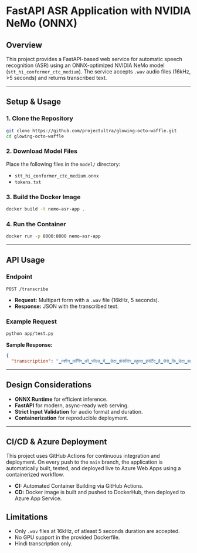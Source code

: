 # FastAPI ASR Application with NVIDIA NeMo (ONNX)

## Overview

This project provides a FastAPI-based web service for automatic speech recognition (ASR) using an ONNX-optimized NVIDIA NeMo model (`stt_hi_conformer_ctc_medium`). The service accepts `.wav` audio files (16kHz, >5 seconds) and returns transcribed text.

---

## Setup & Usage

### 1. Clone the Repository

```bash
git clone https://github.com/projectultra/glowing-octo-waffle.git
cd glowing-octo-waffle
```

### 2. Download Model Files

Place the following files in the `model/` directory:
- `stt_hi_conformer_ctc_medium.onnx`
- `tokens.txt`

### 3. Build the Docker Image

```bash
docker build -t nemo-asr-app .
```

### 4. Run the Container

```bash
docker run -p 8000:8000 nemo-asr-app
```

---

## API Usage

### Endpoint

`POST /transcribe`

- **Request:** Multipart form with a `.wav` file (16kHz, 5 seconds).
- **Response:** JSON with the transcribed text.

### Example Request

```bash
python app/test.py
```

**Sample Response:**
```json
{
  "transcription": "▁मशीन▁लर्नििंग▁की▁फील्ड▁में▁▁डेटा▁प्रोसेसिंग▁बहुतत▁इंपॉर्टेंट▁है▁जैसे▁कि▁डेटा▁क्लीनिंग▁▁फीचर्▁स्कीलिंग▁और▁मिसिंग▁काली▁उस▁कोो▁हैंडलल▁करना▁इन▁टास्क▁को▁को▁एफिशििएंटी▁परफॉर्म▁करने▁के▁लिएए▁व्हहाइट▁हैट▁में▁लाइब्र्रेरी▁जैसे▁प्ैंडर्स▁और▁नंबर▁ययूज▁किए▁जाते▁हैं▁अगर▁आपको▁मॉडर्ल▁▁ट्र्रेनिंग▁करनीी▁है▁तो▁साइकिल▁एक▁पॉपुलर▁चॉइसस▁है"}

```

---

## Design Considerations

- **ONNX Runtime** for efficient inference.
- **FastAPI** for modern, async-ready web serving.
- **Strict Input Validation** for audio format and duration.
- **Containerization** for reproducible deployment.

---

## CI/CD & Azure Deployment

This project uses GitHub Actions for continuous integration and deployment. On every push to the `main` branch, the application is automatically built, tested, and deployed live to Azure Web Apps using a containerized workflow.

- **CI:** Automated Container Building via GitHub Actions.
- **CD:** Docker image is built and pushed to DockerHub, then deployed to Azure App Service.


## Limitations

- Only `.wav` files at 16kHz, of atleast 5 seconds duration are accepted.
- No GPU support in the provided Dockerfile.
- Hindi transcription only.